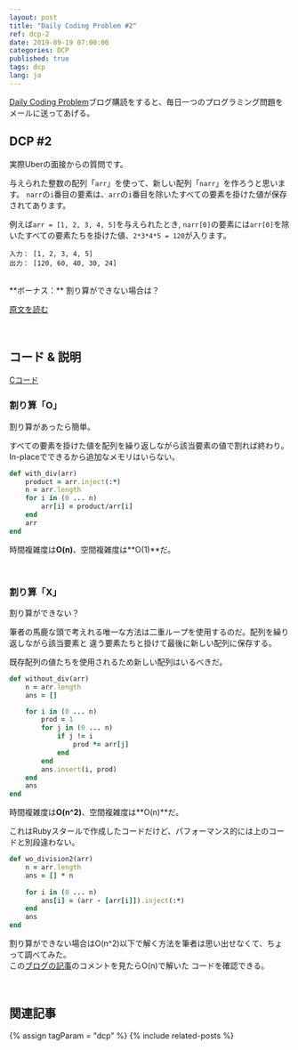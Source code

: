 ```yaml
---
layout: post
title: "Daily Coding Problem #2"
ref: dcp-2
date: 2019-09-19 07:00:00
categories: DCP
published: true
tags: dcp
lang: ja
---
```


[Daily Coding Problem](https://www.dailycodingproblem.com)ブログ購読をすると、毎日一つのプログラミング問題をメールに送ってあげる。

## DCP #2
実際Uberの面接からの質問です。

与えられた整数の配列「`arr`」を使って、新しい配列「`narr`」を作ろうと思います。
`narr`の`i`番目の要素は、`arr`の`i`番目を除いたすべての要素を掛けた値が保存されてあります。

例えば`arr = [1, 2, 3, 4, 5]`を与えられたとき, `narr[0]`の要素には`arr[0]`を除いたすべての要素たちを掛けた値、`2*3*4*5 = 120`が入ります。

```
入力： [1, 2, 3, 4, 5]
出力： [120, 60, 40, 30, 24]
```

<br >
**ボーナス：** 割り算ができない場合は？

[原文を読む](en-dcp-2.html#dcp2)

<br>

## コード & 説明

[Cコード](https://github.com/muicode/DCP/blob/master/problem2/dcp2.c)

### 割り算「O」
割り算があったら簡単。

すべての要素を掛けた値を配列を繰り返しながら該当要素の値で割れば終わり。<br>
In-placeでできるから追加なメモリはいらない。

```ruby
def with_div(arr)
    product = arr.inject(:*)
    n = arr.length
    for i in (0 ... n)
        arr[i] = product/arr[i]
    end
    arr
end
```

時間複雑度は**O(n)**、空間複雑度は**O(1)**だ。

<br>

### 割り算「X」
割り算ができない？

筆者の馬鹿な頭で考えれる唯一な方法は二重ループを使用するのだ。配列を繰り返しながら該当要素と
違う要素たちと掛けて最後に新しい配列に保存する。

既存配列の値たちを使用されるため新しい配列はいるべきだ。

```ruby
def without_div(arr)
    n = arr.length
    ans = []

    for i in (0 ... n)
        prod = 1
        for j in (0 ... n)
            if j != i
                prod *= arr[j]
            end
        end
        ans.insert(i, prod)
    end
    ans
end
```

時間複雑度は**O(n^2)**、空間複雑度は**O(n)**だ。

これはRubyスタールで作成したコードだけど、パフォーマンス的には上のコードと別段違わない。

```ruby
def wo_division2(arr)
    n = arr.length
    ans = [] * n
    
    for i in (0 ... n)
        ans[i] = (arr - [arr[i]]).inject(:*)
    end
    ans
end
```

割り算ができない場合はO(n^2)以下で解く方法を筆者は思い出せなくて、ちょって調べてみた。<br>
この[ブログの記事](https://dev.to/cwetanow/daily-coding-problem-2-21pj)のコメントを見たらO(n)で解いた
コードを確認できる。

<br>

## 関連記事 <a id="related"></a>
{% assign tagParam = "dcp" %}
{% include related-posts %}
